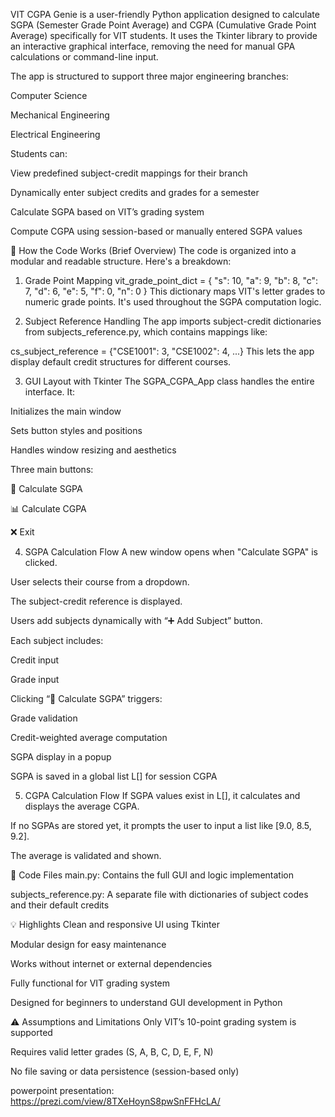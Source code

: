 VIT CGPA Genie is a user-friendly Python application designed to calculate SGPA (Semester Grade Point Average) and CGPA (Cumulative Grade Point Average) specifically for VIT students. It uses the Tkinter library to provide an interactive graphical interface, removing the need for manual GPA calculations or command-line input.

The app is structured to support three major engineering branches:

Computer Science

Mechanical Engineering

Electrical Engineering

Students can:

View predefined subject-credit mappings for their branch

Dynamically enter subject credits and grades for a semester

Calculate SGPA based on VIT’s grading system

Compute CGPA using session-based or manually entered SGPA values

🔧 How the Code Works (Brief Overview)
The code is organized into a modular and readable structure. Here's a breakdown:

1. Grade Point Mapping
vit_grade_point_dict = {
    "s": 10, "a": 9, "b": 8, "c": 7, "d": 6, "e": 5, "f": 0, "n": 0
}
This dictionary maps VIT's letter grades to numeric grade points. It's used throughout the SGPA computation logic.

2. Subject Reference Handling
The app imports subject-credit dictionaries from subjects_reference.py, which contains mappings like:

cs_subject_reference = {"CSE1001": 3, "CSE1002": 4, ...}
This lets the app display default credit structures for different courses.

3. GUI Layout with Tkinter
The SGPA_CGPA_App class handles the entire interface. It:

Initializes the main window

Sets button styles and positions

Handles window resizing and aesthetics

Three main buttons:

📘 Calculate SGPA

📊 Calculate CGPA

❌ Exit

4. SGPA Calculation Flow
A new window opens when "Calculate SGPA" is clicked.

User selects their course from a dropdown.

The subject-credit reference is displayed.

Users add subjects dynamically with “➕ Add Subject” button.

Each subject includes:

Credit input

Grade input

Clicking “📘 Calculate SGPA” triggers:

Grade validation

Credit-weighted average computation

SGPA display in a popup

SGPA is saved in a global list L[] for session CGPA

5. CGPA Calculation Flow
If SGPA values exist in L[], it calculates and displays the average CGPA.

If no SGPAs are stored yet, it prompts the user to input a list like [9.0, 8.5, 9.2].

The average is validated and shown.

📁 Code Files
main.py: Contains the full GUI and logic implementation

subjects_reference.py: A separate file with dictionaries of subject codes and their default credits

💡 Highlights
Clean and responsive UI using Tkinter

Modular design for easy maintenance

Works without internet or external dependencies

Fully functional for VIT grading system

Designed for beginners to understand GUI development in Python

⚠️ Assumptions and Limitations
Only VIT’s 10-point grading system is supported

Requires valid letter grades (S, A, B, C, D, E, F, N)

No file saving or data persistence (session-based only)

powerpoint presentation: https://prezi.com/view/8TXeHoynS8pwSnFFHcLA/










